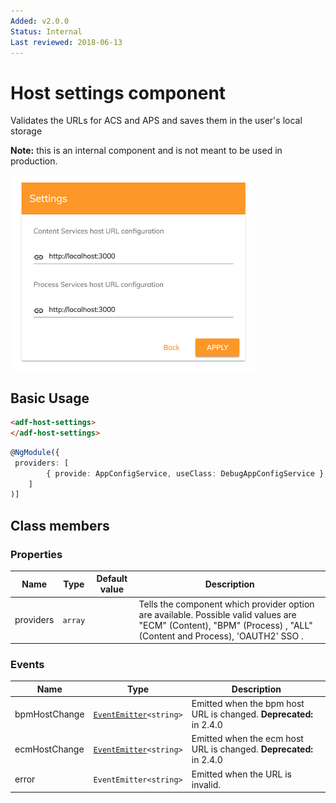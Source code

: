 ```yaml
---
Added: v2.0.0
Status: Internal
Last reviewed: 2018-06-13
---
```


# Host settings component

Validates the URLs for ACS and APS and saves them in the user's local storage

**Note:** this is an internal component and is not meant to be used in production.

![Host settings](../docassets/images/host-settings-component.png)

## Basic Usage

```html
<adf-host-settings>
</adf-host-settings>
```

```ts
@NgModule({
 providers: [
        { provide: AppConfigService, useClass: DebugAppConfigService },
    ]
)]

```

## Class members

### Properties

| Name | Type | Default value | Description |
| -- | -- | -- | -- |
| providers | `array` |  | Tells the component which provider option are available. Possible valid values are "ECM" (Content), "BPM" (Process) , "ALL" (Content and Process), 'OAUTH2' SSO . |

### Events

| Name | Type | Description |
| -- | -- | -- |
| bpmHostChange | [`EventEmitter`](https://angular.io/api/core/EventEmitter)`<string>` | Emitted when the bpm host URL is changed. **Deprecated:** in 2.4.0 |
| ecmHostChange | [`EventEmitter`](https://angular.io/api/core/EventEmitter)`<string>` | Emitted when the ecm host URL is changed. **Deprecated:** in 2.4.0 |
| error | `EventEmitter<string>` | Emitted when the URL is invalid. |
